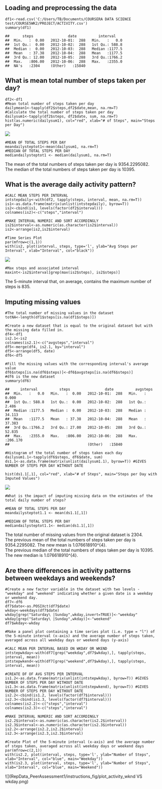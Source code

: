 Loading and preprocessing the data
----------------------------------

    df1<-read.csv('C:/Users/TB/Documents/COURSERA DATA SCIENCE test/COURSE5WK2/PROJECT/ACTIVITY.csv')
    summary(df1)

    ##      steps                date          interval     
    ##  Min.   :  0.00   2012-10-01:  288   Min.   :   0.0  
    ##  1st Qu.:  0.00   2012-10-02:  288   1st Qu.: 588.8  
    ##  Median :  0.00   2012-10-03:  288   Median :1177.5  
    ##  Mean   : 37.38   2012-10-04:  288   Mean   :1177.5  
    ##  3rd Qu.: 12.00   2012-10-05:  288   3rd Qu.:1766.2  
    ##  Max.   :806.00   2012-10-06:  288   Max.   :2355.0  
    ##  NA's   :2304     (Other)   :15840

What is mean total number of steps taken per day?
-------------------------------------------------

    df2<-df1
    #Mean total number of steps taken per day
    dailymean1<-tapply(df2$steps,df2$date,mean, na.rm=T)
    #Calculate the total number of steps taken per day
    dailysum1<-tapply(df2$steps, df2$date, sum, na.rm=T)
    hist(as.numeric(dailysum1), col="red", xlab="# of Steps", main="Steps per Day")

![](RepData_PeerAssessment1/instructions_fig/hist_stepsperday.png)

    #MEAN OF TOTAL STEPS PER DAY
    meandailysteptot1<-mean(dailysum1, na.rm=T)
    #MEDIAN OF TOTAL STEPS PER DAY
    mediandailysteptot1 <- median(dailysum1, na.rm=T)

The mean of the total numbers of steps taken per day is 9354.2295082.  
The median of the total numbers of steps taken per day is 10395.

What is the average daily activity pattern?
-------------------------------------------

    #CALC MEAN STEPS PER INTERVAL 
    intstepdaily<-with(df2, tapply(steps, interval, mean, na.rm=T))
    is1<-as.data.frame(matrix(unlist(intstepdaily), byrow=T))
    is2<-cbind(is1, levels(factor(df2$interval)))
    colnames(is2)<-c("steps","interval")

    #MAKE INTERVAL NUMERIC AND SORT ACCORDINGLY
    is2$interval<-as.numeric(as.character(is2$interval))
    is2<-arrange(is2,is2$interval)

    #Time Series Plot
    par(mfrow=c(1,1))
    with(is2, plot(interval, steps, type='l', ylab="Avg Steps per Interval", xlab="Interval", col="black"))

![](RepData_PeerAssessment1/instructions_fig/plot_dailyactivity.png)

    #Max steps and associated interval
    maxint<-is2$interval[grep(max(is2$steps), is2$steps)]

The 5-minute interval that, on average, contains the maximum number of
steps is 835.

Imputing missing values
-----------------------

    #The total number of missing values in the dataset
    totNA<-length(df1$steps[is.na(df1$steps)])

    #Create a new dataset that is equal to the original dataset but with the missing data filled in.
    df4<-df1
    is2.1<-is2
    colnames(is2.1)<-c("avgsteps","interval")
    df5<-merge(df4, is2.1, by="interval")
    df5<-arrange(df5, date)
    df6<-df5

    #Fill the missing values with the corresponding interval's average value
    df6$steps[is.na(df6$steps)]<-df6$avgsteps[is.na(df6$steps)]
    #df6 is the new dataset  
    summary(df6)

    ##     interval          steps                date          avgsteps      
    ##  Min.   :   0.0   Min.   :  0.00   2012-10-01:  288   Min.   :  0.000  
    ##  1st Qu.: 588.8   1st Qu.:  0.00   2012-10-02:  288   1st Qu.:  2.486  
    ##  Median :1177.5   Median :  0.00   2012-10-03:  288   Median : 34.113  
    ##  Mean   :1177.5   Mean   : 37.38   2012-10-04:  288   Mean   : 37.383  
    ##  3rd Qu.:1766.2   3rd Qu.: 27.00   2012-10-05:  288   3rd Qu.: 52.835  
    ##  Max.   :2355.0   Max.   :806.00   2012-10-06:  288   Max.   :206.170  
    ##                                    (Other)   :15840

    #Histogram of the total number of steps taken each day
    dailysum1.1<-tapply(df6$steps, df6$date, sum)
    ds1.1<-as.data.frame(matrix(unlist(dailysum1.1), byrow=T)) #GIVES NUMBER OF STEPS PER DAY WITHOUT DATE

    hist(ds1.1[,1], col="red", xlab="# of Steps", main="Steps per Day with Imputed Values")

![](RepData_PeerAssessment1/instructions_fig/hist_stepsperday_imputedvalues.png)

    #What is the impact of imputing missing data on the estimates of the total daily number of steps?

    #MEAN OF TOTAL STEPS PER DAY
    meandailysteptot1.1 <- mean(ds1.1[,1])

    #MEDIAN OF TOTAL STEPS PER DAY
    mediandailysteptot1.1<- median(ds1.1[,1])

The total number of missing values from the original dataset is 2304.  
The previous mean of the total numbers of steps taken per day is
9354.2295082. The new mean is 1.076618910^{4}.  
The previous median of the total numbers of steps taken per day is
10395. The new median is 1.076618910^{4}.

Are there differences in activity patterns between weekdays and weekends?
-------------------------------------------------------------------------

    #Create a new factor variable in the dataset with two levels - "weekday" and "weekend" indicating whether a given date is a weekday or weekend day.
    df7<-df6
    df7$date<-as.POSIXct(df7$date)
    wkday<-weekdays(df7$date)
    wkday[grep("Saturday\ |Sunday",wkday,invert=TRUE)]<-"weekday"
    wkday[grep("Saturday\ |Sunday",wkday)]<-"weekend"
    df7$wkday<-wkday

    #Make a panel plot containing a time series plot (i.e. type = "l") of the 5-minute interval (x-axis) and the average number of steps taken, averaged across all weekday days or weekend days (y-axis)

    #CALC MEAN PER INTERVAL BASED ON WKDAY OR WKEND
    intstepwkday<-with(df7[grep("weekday",df7$wkday),], tapply(steps, interval, mean))
    intstepwkend<-with(df7[grep("weekend",df7$wkday),], tapply(steps, interval, mean))

    #CREATE DF OF AVG STEPS PER INTERVAL
    is1.2<-as.data.frame(matrix(unlist(intstepwkday), byrow=T)) #GIVES NUMBER OF STEPS PER DAY WITHOUT DATE
    is1.3<-as.data.frame(matrix(unlist(intstepwkend), byrow=T)) #GIVES NUMBER OF STEPS PER DAY WITHOUT DATE
    is2.2<-cbind(is1.2, levels(factor(df7$interval)))
    is2.3<-cbind(is1.3, levels(factor(df7$interval)))
    colnames(is2.2)<-c("steps","interval")
    colnames(is2.3)<-c("steps","interval")

    #MAKE INTERVAL NUMERIC AND SORT ACCORDINGLY
    is2.2$interval<-as.numeric(as.character(is2.2$interval))
    is2.3$interval<-as.numeric(as.character(is2.3$interval))
    is2.2<-arrange(is2.2,is2.2$interval)
    is2.3<-arrange(is2.3,is2.3$interval)

    #Create Plot of the 5-minute interval (x-axis) and the average number of steps taken, averaged across all weekday days or weekend days
    par(mfrow=c(2,1))
    with(is2.2, plot(interval, steps, type='l', ylab="Number of Steps", xlab="Interval", col="blue", main="Weekday"))
    with(is2.3, plot(interval, steps, type='l', ylab="Number of Steps", xlab="Interval", col="blue", main="Weekend"))

![](RepData_PeerAssessment1/instructions_fig/plot_activity_wknd VS wkday.png)
